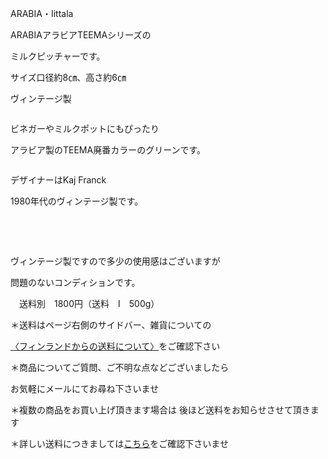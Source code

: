 <link rel="stylesheet" type="text/css" href="/assets/css/styles.css">

ARABIA・Iittala

ARABIAアラビアTEEMAシリーズの

ミルクピッチャーです。

サイズ口径約8㎝、高さ約6㎝

ヴィンテージ製

<img alt="" src="http://blog.cnobi.jp/v1/blog/user/71e35865e9e62f3f9d70420d6124d2ab/1668290041"/> 

ビネガーやミルクポットにもぴったり

アラビア製のTEEMA廃番カラーのグリーンです。

<img alt="" src="http://blog.cnobi.jp/v1/blog/user/71e35865e9e62f3f9d70420d6124d2ab/1668290043"/>

デザイナーはKaj Franck

1980年代のヴィンテージ製です。

<img alt="" src="http://blog.cnobi.jp/v1/blog/user/71e35865e9e62f3f9d70420d6124d2ab/1668290017"/>

<img alt="" src="http://blog.cnobi.jp/v1/blog/user/71e35865e9e62f3f9d70420d6124d2ab/1668290042"/>

<img alt="" src="http://blog.cnobi.jp/v1/blog/user/71e35865e9e62f3f9d70420d6124d2ab/1668290045"/>

<img alt="" src="http://blog.cnobi.jp/v1/blog/user/71e35865e9e62f3f9d70420d6124d2ab/1668290044"/> 

 

ヴィンテージ製ですので多少の使用感はございますが

問題のないコンディションです。

　送料別　1800円（送料　I　500g）

＊送料はページ右側のサイドバー、雑貨についての

[〈フィンランドからの送料について〉](https://dkzakka.github.io/2005/03/31/雑貨について.html)をご確認下さい

＊商品についてご質問、ご不明な点などございましたら

お気軽にメールにてお尋ね下さいませ

＊複数の商品をお買い上げ頂きます場合は
後ほど送料をお知らせさせて頂きます

＊詳しい送料につきましては[こちら](http://dkzakka.blog.shinobi.jp/Entry/3385/)をご確認下さいませ